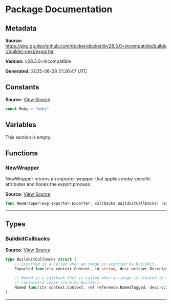 # Package Documentation

## Metadata

**Source:** https://pkg.go.dev/github.com/docker/docker@v28.3.0+incompatible/builder/builder-next/exporter

**Version:** v28.3.0+incompatible

**Generated:** 2025-06-28 21:26:47 UTC

## Constants

**Source:** [View Source](https://github.com/docker/docker/blob/v28.3.0/builder/builder-next/exporter/exporter.go#L3)

```go
const Moby = "moby"
```

## Variables

This section is empty.

## Functions

### NewWrapper

NewWrapper returns an exporter wrapper that applies moby specific attributes
and hooks the export process.

**Source:** [View Source](https://github.com/docker/docker/blob/v28.3.0/builder/builder-next/exporter/wrapper.go#L34)  

```go
func NewWrapper(exp exporter.Exporter, callbacks BuildkitCallbacks) (exporter.Exporter, error)
```

---

## Types

### BuildkitCallbacks

**Source:** [View Source](https://github.com/docker/docker/blob/v28.3.0/builder/builder-next/exporter/wrapper.go#L16)  

```go
type BuildkitCallbacks struct {
	// Exported is a Called when an image is exported by buildkit.
	Exported func(ctx context.Context, id string, desc ocispec.Descriptor)

	// Named is a callback that is called when an image is created in the
	// containerd image store by buildkit.
	Named func(ctx context.Context, ref reference.NamedTagged, desc ocispec.Descriptor)
}
```

---

